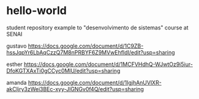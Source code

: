 # hello-world
student repository example to "desenvolvimento de sistemas" course at SENAI

gustavo https://docs.google.com/document/d/1C9ZB-hssJqpYr6LbAqCzzQ7M8nPRBYF6Z9MVwEhfldI/edit?usp=sharing

esther https://docs.google.com/document/d/1MCFVHdhQ-WJwtOz9i5iur-DfoKGTXAxTi0gCCyc0MlU/edit?usp=sharing 

amanda https://docs.google.com/document/d/1IgjhAnUVlXR-akCIjry3zWei3BEc-xyy-JlGNGv0f4Q/edit?usp=sharing
